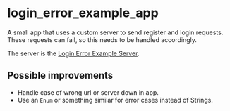 # login_error_example_app

A small app that uses a custom server to send register and login requests.
These requests can fail, so this needs to be handled accordingly.

The server is the [Login Error Example Server](https://github.com/App-Akademie/login_error_example_server).

## Possible improvements

- Handle case of wrong url or server down in app.
- Use an `Enum` or something similar for error cases instead of Strings.
